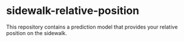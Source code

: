 # sidewalk-relative-position
This repository contains a prediction model that provides your relative position on the sidewalk.
